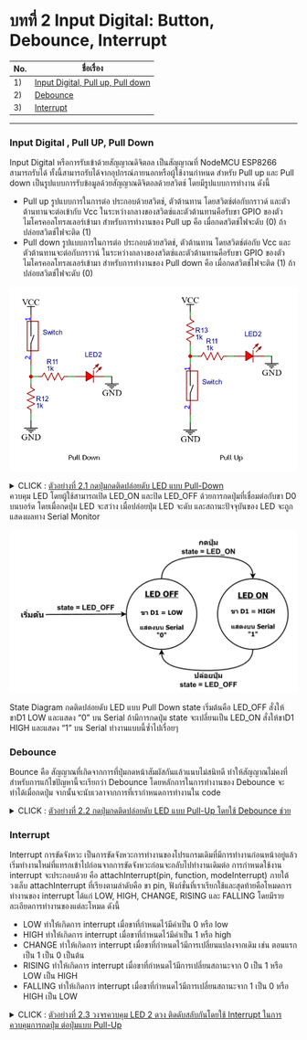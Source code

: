
# บทที่ 2 Input Digital: Button, Debounce, Interrupt



No. |ชื่อเรื่อง|
----- |----- |
1)|[Input Digital, Pull up, Pull down](https://github.com/phisic1714/IoT-Learning-Set/blob/Pea/%E0%B8%9A%E0%B8%97%E0%B8%97%E0%B8%B5%E0%B9%882/%E0%B8%9A%E0%B8%97%E0%B8%97%E0%B8%B5%E0%B9%88_2.md#input-digital--pull-up-pull-down)|
2)|[Debounce](https://github.com/phisic1714/IoT-Learning-Set/blob/Pea/%E0%B8%9A%E0%B8%97%E0%B8%97%E0%B8%B5%E0%B9%882/%E0%B8%9A%E0%B8%97%E0%B8%97%E0%B8%B5%E0%B9%88_2.md#debounce)|
3)|[Interrupt](https://github.com/phisic1714/IoT-Learning-Set/blob/Pea/%E0%B8%9A%E0%B8%97%E0%B8%97%E0%B8%B5%E0%B9%882/%E0%B8%9A%E0%B8%97%E0%B8%97%E0%B8%B5%E0%B9%88_2.md#interrupt)|

---
### Input Digital , Pull UP, Pull Down
Input Digital หรือการรับเข้าด้วยสัญญาณดิจิตอล เป็นสัญญาณที่ NodeMCU ESP8266 สามารถรับได้ ทั้งนี้สามารถรับได้จากอุปกรณ์ภายนอกหรือผู้ใช้งานกำหนด สำหรับ Pull up และ Pull down เป็นรูปแบบการรับข้อมูลด้วยสัญญาณดิจิตอลด้วยสวิตช์ โดยมีรูปแบบการทำงาน ดังนี้
- Pull up รูปแบบการในการต่อ ประกอบด้วยสวิตช์, ตัวต้านทาน โดยสวิตช์ต่อกับกราวด์ และตัวต้านทานจะต่อเข้ากับ Vcc ในระหว่างกลางของสวิตซ์และตัวต้านทานคือรับขา GPIO ของตัวไมโครคอลโทรลเลอร์เข้ามา สำหรับการทำงานของ Pull up คือ เมื่อกดสวิตช์ไฟจะดับ (0) ถ้าปล่อยสวิตช์ไฟจะติด (1)
- Pull down รูปแบบการในการต่อ ประกอบด้วยสวิตช์, ตัวต้านทาน โดยสวิตช์ต่อกับ Vcc และตัวต้านทานจะต่อกับกราวน์ ในระหว่างกลางของสวิตซ์และตัวต้านทานคือรับขา GPIO ของตัวไมโครคอลโทรลเลอร์เข้ามา สำหรับการทำงานของ Pull down คือ เมื่อกดสวิตช์ไฟจะติด (1) ถ้าปล่อยสวิตช์ไฟจะดับ (0)

![image](image\PullUpDown.png)


<details><summary>CLICK : <ins>ตัวอย่างที่ 2.1 กดปุ่มกดติดปล่อยดับ LED แบบ Pull-Down</ins></summary>
<p>

```

#include "Arduino.h"
const int LED_ON = 0;
const int LED_OFF = 1;
int state ;
void pressed(); // ประกาศฟังก์ชันตรวจสอบการกดปุ่ม
void setup()
{
  state = LED_OFF;
  Serial.begin(115200);
  pinMode(D0, INPUT);
  pinMode(D1, OUTPUT);
}
void loop()
{
    switch (state)
    {
    case LED_ON: // เมื่อสถานะเป็น LED_ON
        digitalWrite(D1, HIGH); // LED จะสว่าง
        pressed(); // เข้าฟังก์ชันตรวจสอบการกดปุ่ม
        break;
    case LED_OFF: // เมื่อสถานะเป็น LED_OFF
        digitalWrite(D1, LOW); // LED จะดับ
        pressed(); // เข้าฟังก์ชันตรวจสอบการกดปุ่ม
        break;
    }
}
void pressed() // ฟังก์ชันตรวจสอบการกดปุ่ม
{
    if (digitalRead(D0) == HIGH) // ถ้าปุ่มถูกกด
     {
      state = LED_ON; // สถานะเป็น LED_ON
      Serial.println(state);
    }
    else if (digitalRead(D0) == LOW) // ถ้าปุ่มถูกปล่อย
     {
      state = LED_OFF; // สถานะเป็น LED_OFF
      Serial.println(state);
    }
}
```
<p>
</details>
ควบคุม LED โดยผู้ใช้สามารถเปิด LED_ON และปิด LED_OFF ด้วยการกดปุ่มที่เชื่อมต่อกับขา D0 บนบอร์ด โดยเมื่อกดปุ่ม LED จะสว่าง เมื่อปล่อยปุ่ม LED จะดับ และสถานะปัจจุบันของ LED จะถูกแสดงผลทาง Serial Monitor 

![image](image\ภาพถ่ายหน้าจอ2566-10-02เวลา14.15.05.png)

State Diagram กดติดปล่อยดับ LED แบบ Pull Down state เริ่มต้นคือ LED_OFF สั่งให้ขาD1  LOW และแสดง “0” บน Serial ถ้ามีการกดปุ่ม state จะเปลี่ยนเป็น LED_ON สั่งให้ขาD1  HIGH และแสดง “1” บน Serial ทำงานแบบนี้ซ้ำไปเรื่อยๆ

### Debounce
Bounce คือ สัญญาณที่เกิดจากการที่ปุ่มกดหน้าสัมผัสกันแล้วแนบไม่สนิทดี ทำให้สัญญาณไม่คงที่ สำหรับการแก้ไขปัญหานี้จะเรียกว่า Debounce โดยหลักการในการทำงานของ Debounce จะทำได้เมื่อกดปุ่ม จากนั้นจะนับเวลาจากการที่เรากำหนดการทำงานใน code

<details><summary>CLICK : <ins>ตัวอย่างที่ 2.2 กดปุ่มกดติดปล่อยดับ LED แบบ Pull-Up โดยใช้ Debounce ช่วย</ins></summary>
<p>

```
#include "Arduino.h"
const int LED_ON = 0;
const int LED_OFF = 1;
int state;
void pressed(); // ประกาศฟังก์ชันตรวจสอบการกดปุ่ม
void setup()
{
    state = LED_OFF;
    Serial.begin(115200);
    pinMode(D0, INPUT);
    pinMode(D1, OUTPUT);
}
void loop()
{
    switch (state)
    {
    case LED_ON:
        digitalWrite(D1, HIGH);
        pressed();
        break;
    case LED_OFF:
        digitalWrite(D1, LOW);
        pressed();
        break;
    }
}
void pressed() // ฟังก์ชันตรวจสอบการกดปุ่ม
{
    if (digitalRead(D0) == HIGH)
    {
        // ทำ Debounce โดยตรวจสอบว่าปุ่มถูกกดหรือไม่
        delay(10);
        if (digitalRead(D0) == HIGH)
        {
            state = LED_OFF; // สถานะเป็น LED_OFF
            Serial.println(state);
        }
    }
    else if (digitalRead(D0) == LOW)
    {
        // ทำ Debounce โดยตรวจสอบว่าปุ่มถูกกดหรือไม่
        delay(10);
        if (digitalRead(D0) == LOW)
        {
            state = LED_ON; // สถานะเป็น LED_ON
            Serial.println(state);
        }
    }
}

```
<p>
</details>

### Interrupt

Interrupt 
	การขัดจังหวะ เป็นการขัดจังหวะการทำงานของโปรแกรมเดิมที่มีการทำงานก่อนหน้าอยู่แล้ว เริ่มทำงานใหม่ที่แทรกเข้าไปก่อนจากการขัดจังหวะก่อนจะกลับไปทำงานเดิมต่อ
	การกำหนดใช้งาน interrupt จะประกอบด้วย คือ 
    attachInterrupt(pin, function, modeInterrupt) 
    ภายใต้วงเล็บ attachInterrupt ที่เรียงตามลำดับคือ ขา pin, ฟังก์ชั่นที่เราเรียกใช้และสุดท้ายคือโหมดการทำงานของ interrupt ได้แก่ LOW, HIGH, CHANGE, RISING และ FALLING โดยมีรายละเอียดการทำงานของแต่ละโหมด ดังนี้

    
- LOW ทำให้เกิดการ interrupt เมื่อขาที่กำหนดไว้มีค่าเป็น 0 หรือ low
- HIGH ทำให้เกิดการ interrupt เมื่อขาที่กำหนดไว้มีค่าเป็น 1 หรือ high
- CHANGE ทำให้เกิดการ interrupt เมื่อขาที่กำหนดไว้มีการเปลี่ยนแปลงจากเดิม เช่น ตอนแรกเป็น 1 เป็น 0 เป็นต้น
- RISING ทำให้เกิดการ interrupt เมื่อขาที่กำหนดไว้มีการเปลี่ยนสถานะจาก 0 เป็น 1 หรือ LOW เป็น HIGH
- FALLING  ทำให้เกิดการ interrupt เมื่อขาที่กำหนดไว้มีการเปลี่ยนสถานะจาก 1 เป็น 0 หรือ HIGH เป็น LOW

<details><summary>CLICK : <ins>ตัวอย่างที่ 2.3 วงจรควบคุม LED 2 ดวง ติดดับสลับกันโดยใช้ Interrupt ในการควบคุมการกดปุ่ม ต่อปุ่มแบบ Pull-Up</ins></summary>
<p>

```
#include "Arduino.h"
const int LED_1_OFF_LED_2_ON = 0;
const int LED_1_ON_LED_2_OFF = 1;
int state;
int presscount; // ตัวแปรนับจำนวนการกดปุ่ม
void pressed();
void setup()
{
    state = LED_1_OFF_LED_2_ON;
    presscount = 0;
    Serial.begin(115200);
    pinMode(D1, OUTPUT);
    pinMode(D2, OUTPUT);
    pinMode(D3, INPUT);
    attachInterrupt(digitalPinToInterrupt(D3), pressed, RISING); // ประกาศฟังก์ชัน Interrupt เมื่อขา D3 มีค่า HIGH จะเรียกใช้ฟังก์ชัน pressed
}
void loop()
{
    switch (state)
    {
    case LED_1_OFF_LED_2_ON:
        digitalWrite(D1, LOW);
        digitalWrite(D2, HIGH);
        Serial.println("LED 1 OFF : LED 2 ON");
        Serial.print("Press Count : ");
        Serial.println(presscount);

        if (digitalRead(D3) == LOW)
        {
            delay(10);
            if (presscount == 1)
            {
                state = LED_1_ON_LED_2_OFF;
            }
        }
        break;
    case LED_1_ON_LED_2_OFF:
        digitalWrite(D1, HIGH);
        digitalWrite(D2, LOW);
        Serial.println("LED 1 ON : LED 2 OFF");
        Serial.print("Press Count : ");
        Serial.println(presscount);
        if (digitalRead(D3) == LOW)
        {
            delay(10);
            if (presscount > 1)
            {
                state = LED_1_OFF_LED_2_ON;
                presscount = 0;
            }
        }
        break;
    }
}
IRAM_ATTR void pressed()
{
    presscount++;
}

```
<p>
</details>

